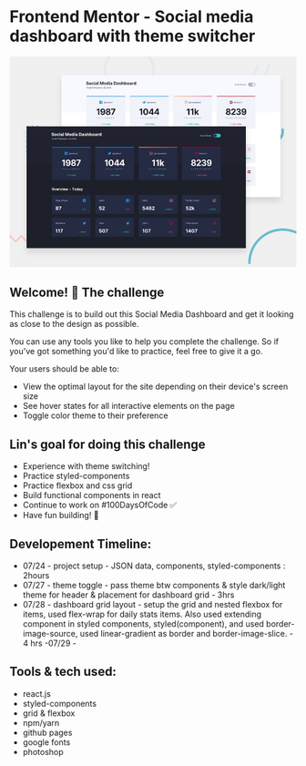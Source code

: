 # Frontend Mentor - Social media dashboard with theme switcher

![Design preview for the Social media dashboard with theme switcher coding challenge](./design/desktop-preview.jpg)

## Welcome! 👋 The challenge

This challenge is to build out this Social Media Dashboard and get it looking as close to the design as possible.

You can use any tools you like to help you complete the challenge. So if you've got something you'd like to practice, feel free to give it a go.

Your users should be able to:

- View the optimal layout for the site depending on their device's screen size
- See hover states for all interactive elements on the page
- Toggle color theme to their preference

## Lin's goal for doing this challenge
- Experience with theme switching!
- Practice styled-components 
- Practice flexbox and css grid
- Build functional components in react 
- Continue to work on #100DaysOfCode ✅
- Have fun building! 🚀

## Developement Timeline: 
- 07/24 - project setup - JSON data, components, styled-components : 2hours
- 07/27 - theme toggle - pass theme btw components & style dark/light theme for header & placement for dashboard grid - 3hrs
- 07/28 - dashboard grid layout - setup the grid and nested flexbox for items, used flex-wrap for daily stats items. Also used extending component in styled components, styled(component), and used border-image-source, used linear-gradient as border and border-image-slice. - 4 hrs 
-07/29 -

## Tools & tech used:
- react.js
- styled-components
- grid & flexbox
- npm/yarn
- github pages
- google fonts
- photoshop